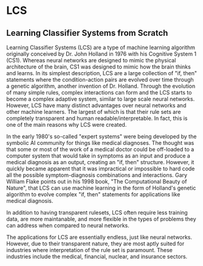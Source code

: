 # LCS
## Learning Classifier Systems from Scratch

Learning Classifier Systems (LCS) are a type of machine learning algorithm originally conceived by Dr. John Holland in 1976 with his Cognitive System 1 (CS1). Whereas neural networks are designed to mimic the physical architecture of the brain, CS1 was designed to mimic how the brain thinks and learns. In its simplest description, LCS are a large collection of "if, then" statements where the condition-action pairs are evolved over time through a genetic algorithm, another invention of Dr. Holland. Through the evolution of many simple rules, complex interactions can form and the LCS starts to become a complex adaptive system, similar to large scale neural networks. However, LCS have many distinct advantages over neural networks and other machine learners. The largest of which is that their rule sets are completely transparent and human readable/interpretable. In fact, this is one of the main reasons why LCS were created.

In the early 1980's so-called "expert systems" were being developed by the symbolic AI community for things like medical diagnoses. The thought was that some or most of the work of a medical doctor could be off-loaded to a computer system that would take in symptoms as an input and produce a medical diagnosis as an output, creating an "if, then" structure. However, it quickly became apparent that it was impractical or impossible to hard code all the possible symptom-diagnosis combinations and interactions. Gary William Flake points out in his 1998 book, "The Computational Beauty of Nature", that LCS can use machine learning in the form of Holland's genetic algorithm to evolve complex "if, then" statements for applications like medical diagnosis.

In addition to having transparent rulesets, LCS often require less training data, are more maintanable, and more flexible in the types of problems they can address when compared to neural networks.

The applications for LCS are essentially endless, just like neural networks. However, due to their transparent nature, they are most aptly suited for industries where interpretation of the rule set is paramount. These industries include the medical, financial, nuclear, and insurance sectors.